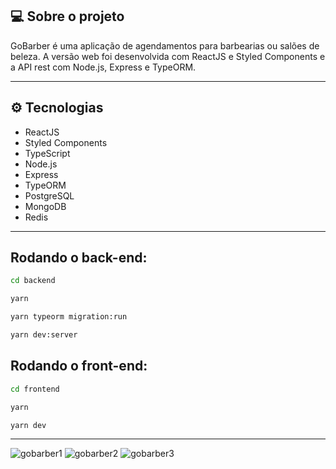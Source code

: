## 💻 Sobre o projeto

GoBarber é uma aplicação de agendamentos para barbearias ou salões de beleza. A versão web foi desenvolvida com ReactJS e Styled Components e a API rest com Node.js, Express e TypeORM.

---

## ⚙️ Tecnologias

- ReactJS
- Styled Components
- TypeScript
- Node.js
- Express
- TypeORM
- PostgreSQL
- MongoDB
- Redis

---

## Rodando o back-end:

```bash
cd backend

yarn

yarn typeorm migration:run

yarn dev:server
```

## Rodando o front-end:

```bash
cd frontend

yarn

yarn dev
```

---

![gobarber1](https://user-images.githubusercontent.com/79167277/167278210-39405eae-8d84-48b1-a33f-63be82013943.PNG)
![gobarber2](https://user-images.githubusercontent.com/79167277/167278215-f87ca7a1-3ec1-4384-8e05-5c8f533a2ccc.PNG)
![gobarber3](https://user-images.githubusercontent.com/79167277/167278219-61ec6180-5d0d-4f29-b8c0-4c8fb2a54e13.PNG)

